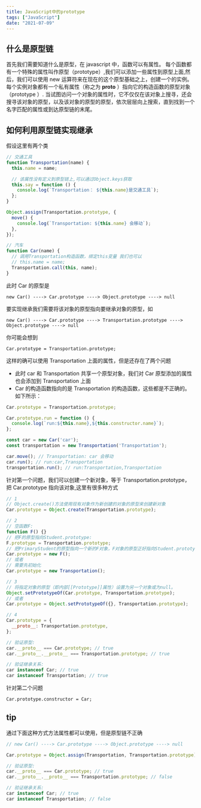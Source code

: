 ```yaml
---
title: JavaScript中的prototype
tags: ["JavaScript"]
date: "2021-07-09"
---
```


## 什么是原型链

首先我们需要知道什么是原型，在 javascript 中，函数可以有属性。 每个函数都有一个特殊的属性叫作原型（prototype）,我们可以添加一些属性到原型上面,然后，我们可以使用 new 运算符来在现在的这个原型基础之上，创建一个的实例。每个实例对象都有一个私有属性（称之为 **proto** ）指向它的构造函数的原型对象（prototype ）.
当试图访问一个对象的属性时，它不仅仅在该对象上搜寻，还会搜寻该对象的原型，以及该对象的原型的原型，依次层层向上搜索，直到找到一个名字匹配的属性或到达原型链的末尾。

## 如何利用原型链实现继承

假设这里有两个类

```javascript
// 交通工具
function Transportation(name) {
  this.name = name;

  // 该属性没有定义到原型链上,可以通过Object.keys获取
  this.say = function () {
    console.log(`Transportation： ${this.name}是交通工具`);
  };
}

Object.assign(Transportation.prototype, {
  move() {
    console.log(`Transportation: ${this.name} 会移动`);
  },
});

// 汽车
function Car(name) {
  // 调用Transportation构造函数，绑定this变量 我们也可以
  // this.name = name;
  Transportation.call(this, name);
}
```

此时 Car 的原型是

```
new Car() ----> Car.prototype ----> Object.prototype ----> null
```

要实现继承我们需要将该对象的原型指向要继承对象的原型，如

```
new Car() ----> Car.prototype ----> Transportation.prototype ----> Object.prototype ----> null
```

你可能会想到

```
Car.prototype = Transportation.prototype;
```

这样的确可以使用 Transportation 上面的属性，但是还存在了两个问题

- 此时 car 和 Transportation 共享一个原型对象，我们对 Car 原型添加的属性也会添加到 Transportation 上面
- Car 的构造函数指向的是 Transportation 的构造函数，这些都是不正确的。
  如下所示：

```javascript
Car.prototype = Transportation.prototype;

Car.prototype.run = function () {
  console.log(`run:${this.name},${this.constructor.name}`);
};

const car = new Car('car');
const transportation = new Transportation('Transportation');

car.move(); // Transportation: car 会移动
car.run(); // run:car,Transportation
transportation.run(); // run:Transportation,Transportation
```

针对第一个问题，我们可以创建一个新对象，等于 Transportation.prototype，把 Car.prototype 指向该对象,这里有很多种方式

```javascript
// 1
// Object.create()方法使用现有对象作为新创建的对象的原型来创建新对象
Car.prototype = Object.create(Transportation.prototype);

// 2
// 空函数F:
function F() {}
// 把F的原型指向Student.prototype:
F.prototype = Transportation.prototype;
// 把PrimaryStudent的原型指向一个新的F对象，F对象的原型正好指向Student.prototype:
Car.prototype = new F();
// 或者
// 需要先初始化
Car.prototype = new Transportation();

// 3
// 将指定对象的原型（即内部[[Prototype]]属性）设置为另一个对象或为null。
Object.setPrototypeOf(Car.prototype, Transportation.prototype);
// 或者
Car.prototype = Object.setPrototypeOf({}, Transportation.prototype);

// 4
Car.prototype = {
  __proto__: Transportation.prototype,
};

// 验证原型:
car.__proto__ === Car.prototype; // true
car.__proto__.__proto__ === Transportation.prototype; // true

// 验证继承关系:
car instanceof Car; // true
car instanceof Transportation; // true
```

针对第二个问题

```
Car.prototype.constructor = Car;
```

## tip

通过下面这种方式方法属性都可以使用，但是原型链不正确

```javascript
// new Car() ----> Car.prototype ----> Object.prototype ----> null

Car.prototype = Object.assign(Transportation, Transportation.prototype);

// 验证原型:
car.__proto__ === Car.prototype; // true
car.__proto__.__proto__ === Transportation.prototype; // false

// 验证继承关系:
car instanceof Car; // true
car instanceof Transportation; // false
```
